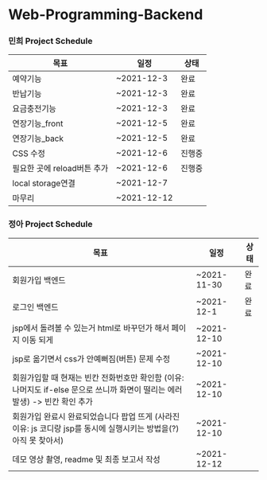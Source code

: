 # Web-Programming-Backend

### 민희 Project Schedule
| 목표                           | 일정                 | 상태 |
|--------------------------------|----------------------|--------|
| 예약기능   | ~2021-12-3 | 완료     |
| 반납기능   | ~2021-12-3 | 완료     |
| 요금충전기능   | ~2021-12-3 | 완료     |
| 연장기능_front   | ~2021-12-5 | 완료     |
| 연장기능_back   | ~2021-12-5 | 완료     |
| CSS 수정   | ~2021-12-6 | 진행중     |
| 필요한 곳에 reload버튼 추가   | ~2021-12-6 | 진행중     |
| local storage연결 | ~2021-12-7 |     |
| 마무리 | ~2021-12-12 |      |


### 정아 Project Schedule
| 목표                           | 일정                 | 상태 |
|--------------------------------|----------------------|--------|
| 회원가입 백엔드    |~2021-11-30        | 완료       |
| 로그인 백엔드    |~2021-12-1        | 완료       |
| jsp에서 돌려볼 수 있는거 html로 바꾸던가 해서 페이지 이동 되게    | ~2021-12-10       |         |
| jsp로 옮기면서 css가 안예뻐짐(버튼) 문제 수정   |~2021-12-10      |         |
| 회원가입할 때 현재는 빈칸 전화번호만 확인함 (이유: 나머지도 if-else 문으로 쓰니까 화면이 떨리는 에러 발생) -> 빈칸 확인 추가 | ~2021-12-10       |     |
| 회원가입 완료시 완료되었습니다 팝업 뜨게 (사라진 이유: js 코디랑 jsp를 동시에 실행시키는 방법을(?) 아직 못 찾아서) | ~2021-12-10       |
| 데모 영상 촬영, readme 및 최종 보고서 작성 | ~2021-12-12 |      ||


